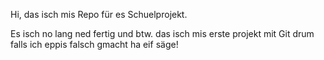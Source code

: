 
Hi, das isch mis Repo für es Schuelprojekt.

Es isch no lang ned fertig und btw. das isch mis erste projekt
mit Git drum falls ich eppis falsch gmacht ha eif säge!

